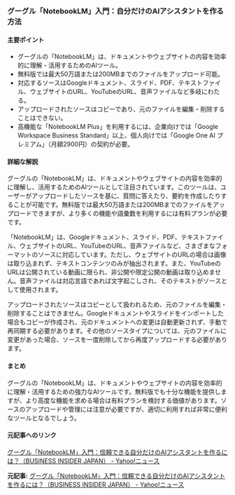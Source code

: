 ### グーグル「NotebookLM」入門：自分だけのAIアシスタントを作る方法

#### 主要ポイント
- グーグルの「NotebookLM」は、ドキュメントやウェブサイトの内容を効率的に理解・活用するためのAIツール。
- 無料版では最大50万語または200MBまでのファイルをアップロード可能。
- 対応するソースはGoogleドキュメント、スライド、PDF、テキストファイル、ウェブサイトのURL、YouTubeのURL、音声ファイルなど多岐にわたる。
- アップロードされたソースはコピーであり、元のファイルを編集・削除することはできない。
- 高機能な「NotebookLM Plus」を利用するには、企業向けでは「Google Workspace Business Standard」以上、個人向けでは「Google One AI プレミアム」（月額2900円）の契約が必要。

#### 詳細な解説
グーグルの「NotebookLM」は、ドキュメントやウェブサイトの内容を効率的に理解し、活用するためのAIツールとして注目されています。このツールは、ユーザーがアップロードしたソースを基に、質問に答えたり、要約を作成したりすることが可能です。無料版では最大50万語または200MBまでのファイルをアップロードできますが、より多くの機能や語彙数を利用するには有料プランが必要です。

「NotebookLM」は、Googleドキュメント、スライド、PDF、テキストファイル、ウェブサイトのURL、YouTubeのURL、音声ファイルなど、さまざまなフォーマットのソースに対応しています。ただし、ウェブサイトのURLの場合は画像は取り込まれず、テキストコンテンツのみが抽出されます。また、YouTubeのURLは公開されている動画に限られ、非公開や限定公開の動画は取り込めません。音声ファイルは対応言語であれば文字起こしされ、そのテキストがソースとして使用されます。

アップロードされたソースはコピーとして扱われるため、元のファイルを編集・削除することはできません。Googleドキュメントやスライドをインポートした場合もコピーが作成され、元のドキュメントへの変更は自動更新されず、手動で再同期する必要があります。その他のソースタイプについては、元のファイルに変更があった場合、ソースを一度削除してから再度アップロードする必要があります。

#### まとめ
グーグルの「NotebookLM」は、ドキュメントやウェブサイトの内容を効率的に理解・活用するための強力なAIツールです。無料版でも十分な機能を提供しますが、より高度な機能を求める場合は有料プランを検討する価値があります。ソースのアップロードや管理には注意が必要ですが、適切に利用すれば非常に便利なツールとなるでしょう。

#### 元記事へのリンク
[グーグル「NotebookLM」入門：信頼できる自分だけのAIアシスタントを作るには？（BUSINESS INSIDER JAPAN） - Yahoo!ニュース](https://news.yahoo.co.jp/articles/61480741339573724d3368196f5b7a6f43565b46)

**元記事:** [グーグル「NotebookLM」入門：信頼できる自分だけのAIアシスタントを作るには？（BUSINESS INSIDER JAPAN） - Yahoo!ニュース](https://news.yahoo.co.jp/articles/5efee1c8f6b3ce0f0a577d9b21c3cf8ee0fd256b)